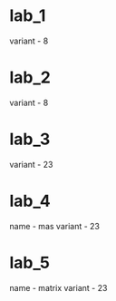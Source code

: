 # lab_1
variant - 8
# lab_2
variant - 8
# lab_3 
variant - 23
# lab_4
name - mas
variant - 23
# lab_5
name - matrix
variant - 23
